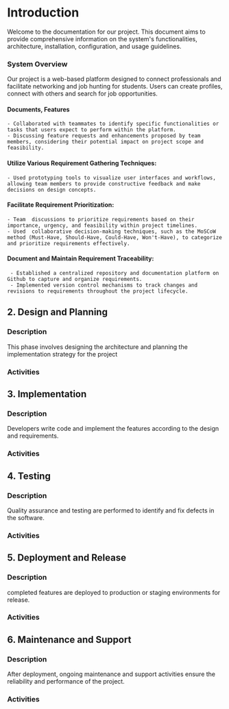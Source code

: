
# Introduction

Welcome to the documentation for our project. This document aims to provide comprehensive information on the system's functionalities, architecture, installation, configuration, and usage guidelines.


### System Overview

Our project  is a web-based platform designed to connect professionals and facilitate networking and job hunting for students. Users can create profiles, connect with others and search for job opportunities.

#### Documents, Features
    - Collaborated with teammates to identify specific functionalities or tasks that users expect to perform within the platform.
    - Discussing feature requests and enhancements proposed by team members, considering their potential impact on project scope and feasibility.

#### Utilize Various Requirement Gathering Techniques:
    - Used prototyping tools to visualize user interfaces and workflows, allowing team members to provide constructive feedback and make decisions on design concepts.
#### Facilitate Requirement Prioritization:

    - Team  discussions to prioritize requirements based on their importance, urgency, and feasibility within project timelines.
    - Used  collaborative decision-making techniques, such as the MoSCoW method (Must-Have, Should-Have, Could-Have, Won't-Have), to categorize and prioritize requirements effectively.

#### Document and Maintain Requirement Traceability:

     - Established a centralized repository and documentation platform on Github to capture and organize requirements.
     - Implemented version control mechanisms to track changes and revisions to requirements throughout the project lifecycle.


## 2. Design and Planning
### Description
This phase involves designing the architecture and planning the implementation strategy for the project

### Activities
## 3. Implementation
### Description
Developers write code and implement the features according to the design and requirements.

### Activities
## 4. Testing
### Description
Quality assurance and testing are performed to identify and fix defects in the software.

### Activities
## 5. Deployment and Release
### Description
completed features are deployed to production or staging environments for release.

### Activities
## 6. Maintenance and Support
### Description
After deployment, ongoing maintenance and support activities ensure the reliability and performance of the project.

### Activities
